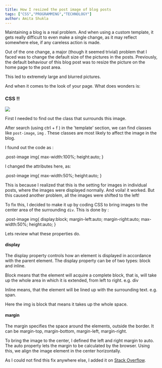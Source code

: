 ```yaml
---
title: How I resized the post image of blog posts
tags: ["CSS","PROGRAMMING","TECHNOLOGY"]
author: Amita Shukla
---
```



Maintaining a blog is a real problem. And when using a custom template, it gets really difficult to even make a single change, as it may reflect somewhere else, if any careless action is made.

 


Out of the one change, a major (though it seemed trivial) problem that I faced was to change the default size of the pictures in the posts. Previously, the default behaviour of this blog post was to resize the picture on the home page to the post area.

This led to extremely large and blurred pictures.

 


And when it comes to the look of your page. What does wonders is:

### CSS !!

[![](https://2.bp.blogspot.com/-DNLmmOlaZP8/V1Rg8-JI4kI/AAAAAAAABMY/I843zqOZC5MHJ9IVKzyzAoUAws2oeTMTQCLcB/s1600/blog_css.png)](https://2.bp.blogspot.com/-DNLmmOlaZP8/V1Rg8-JI4kI/AAAAAAAABMY/I843zqOZC5MHJ9IVKzyzAoUAws2oeTMTQCLcB/s1600/blog_css.png)

 
First I needed to find out the class that surrounds this image. 
 
After search (using ctrl + f ) in the 'template' section, we can find classes like `post-image`, `img` . 
These classes are most likely to affect the image in the blog. 
 
I found out the code as : 
 


 .post-image img{
 max-width:100%;
 height:auto;
 }

I changed the attributes here, as: 
 


 .post-image img{
 max-width:50%;
 height:auto;
 }

 


This is because I realized that this is the setting for images in individual posts, where the images were displayed normally. 
And voila! it worked. 
But this caused another problem, all the images were shifted to the left! 
 
To fix this, I decided to make it up by coding CSS to bring images to the center area of the surrounding `div`. This is done by : 
 


 .post-image img{
 display:block;
 margin-left:auto;
 margin-right:auto;
 max-width:50%;
 height:auto;
 }

Lets review what these properties do. 
 


#### display

The display property controls how an element is displayed in accordance with the parent element. The display property can be of two types: block and inline.

 


Block means that the element will acquire a complete block, that is, will take up the whole area in which it is extended, from left to right. e.g. div

Inline means, that the element will be lined up with the surrounding text. e.g. span.

 


Here the img is block that means it takes up the whole space.

 


#### margin

The margin specifies the space around the elements, outside the border. It can be margin-top, margin-bottom, margin-left, margin-right.

To bring the image to the center, I defined the left and right margin to auto. The auto property lets the margin to be calculated by the browser. Using this, we align the image element in the center horizontally.

 


As I could not find this fix anywhere else, I added it on [Stack Overflow](http://stackoverflow.com/a/37643409/3858467).

